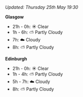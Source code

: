*Updated: Thursday 25th May 19:30*

**Glasgow**

* 21h - 0h: :sunny: Clear
* 1h - 6h: :partly_sunny: Partly Cloudy
* 7h: :cloud: Cloudy
* 8h: :partly_sunny: Partly Cloudy

**Edinburgh**

* 21h - 0h: :sunny: Clear
* 1h - 4h: :partly_sunny: Partly Cloudy
* 5h - 7h: :cloud: Cloudy
* 8h: :partly_sunny: Partly Cloudy
